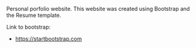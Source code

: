 Personal porfolio website. This website was created using Bootstrap and the Resume template.

Link to bootstrap: 
* https://startbootstrap.com
